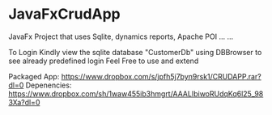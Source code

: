 # JavaFxCrudApp
JavaFx Project that uses Sqlite, dynamics reports, Apache POI ... ...

To Login Kindly view the sqlite database "CustomerDb" using DBBrowser to see already predefined login
Feel Free to use and extend

Packaged App: https://www.dropbox.com/s/jpfh5j7byn9rsk1/CRUDAPP.rar?dl=0
Depenencies: https://www.dropbox.com/sh/1waw455ib3hmgrt/AAALIbiwoRUdqKq6l25_983Xa?dl=0
